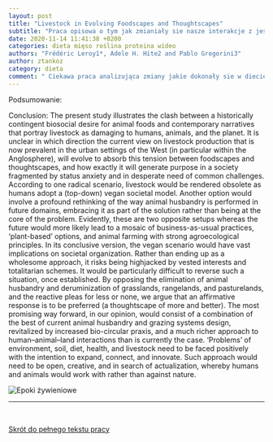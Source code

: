 ```yaml
---
layout: post
title: "Livestock in Evolving Foodscapes and Thoughtscapes"
subtitle: "Praca opisowa o tym jak zmianiały sie nasze interakcje z jeszeniem"
date: 2020-11-14 11:41:38 +0200
categories: dieta mięso roślina proteina wideo
authors: "Frédéric Leroy1*, Adele H. Hite2 and Pablo Gregorini3"
author: ztankoz
category: dieta
comment: " Ciekawa praca analizująca zmiany jakie dokonały sie w diecie i obcowaniu z jedzeniem przez człowieka na przestrzenie naszego rozwoju "
---
```


Podsumowanie:

Conclusion: The present study illustrates the clash between a historically contingent biosocial desire for animal foods and contemporary narratives that portray livestock as damaging to humans, animals, and the planet. It is unclear in which direction the current view on livestock production that is now prevalent in the urban settings of the West (in particular within the Anglosphere), will evolve to absorb this tension between foodscapes and thoughtscapes, and how exactly it will generate purpose in a society fragmented by status anxiety and in desperate need of common challenges. According to one radical scenario, livestock would be rendered obsolete as humans adopt a (top-down) vegan societal model. Another option would involve a profound rethinking of the way animal husbandry is performed in future domains, embracing it as part of the solution rather than being at the core of the problem. Evidently, these are two opposite setups whereas the future would more likely lead to a mosaic of business-as-usual practices, ‘plant-based’ options, and animal farming with strong agroecological principles. In its conclusive version, the vegan scenario would have vast implications on societal organization. Rather than ending up as a wholesome approach, it risks being highjacked by vested interests and totalitarian schemes. It would be particularly difficult to reverse such a situation, once established. By opposing the elimination of animal husbandry and deruminization of grasslands, rangelands, and pasturelands, and the reactive pleas for less or none, we argue that an affirmative response is to be preferred (a thoughtscape of more and better). The most promising way forward, in our opinion, would consist of a combination of the best of current animal husbandry and grazing systems design, revitalized by increased bio-circular praxis, and a much richer approach to human–animal–land interactions than is currently the case. ‘Problems’ of environment, soil, diet, health, and livestock need to be faced positively with the intention to expand, connect, and innovate. Such approach would need to be open, creative, and in search of actualization, whereby humans and animals would work with rather than against nature.

![Epoki żywieniowe](https://www.frontiersin.org/files/Articles/545997/fsufs-04-00105-HTML/image_m/fsufs-04-00105-g001.jpg)

<hr>
<br>

[Skrót do pełnego tekstu pracy](https://www.frontiersin.org/articles/10.3389/fsufs.2020.00105/full)
